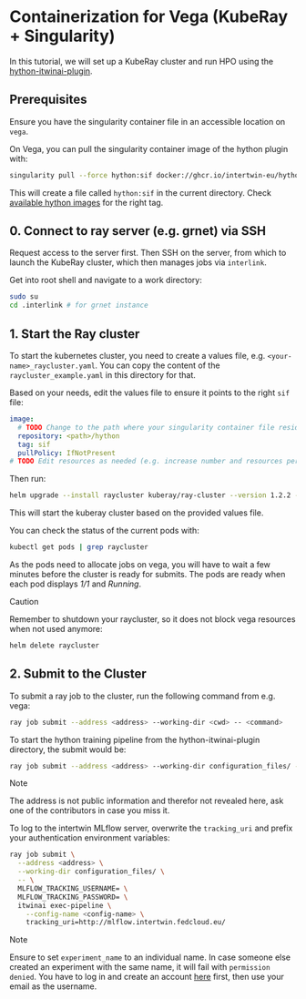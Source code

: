 # Containerization for Vega (KubeRay + Singularity)

In this tutorial, we will set up a KubeRay cluster and run HPO using
the [hython-itwinai-plugin](https://github.com/interTwin-eu/hython-itwinai-plugin).

## Prerequisites

Ensure you have the singularity container file in an accessible location on `vega`.

On Vega, you can pull the singularity container image of the hython plugin with:

```bash
singularity pull --force hython:sif docker://ghcr.io/intertwin-eu/hython-itwinai-plugin:<tag>
```

This will create a file called `hython:sif` in the current directory.
Check
[available hython images](https://github.com/interTwin-eu/hython-itwinai-plugin/pkgs/container/hython-itwinai-plugin)
for the right tag.

## 0. Connect to ray server (e.g. grnet) via SSH

Request access to the server first.
Then SSH on the server, from which to launch the KubeRay cluster, which then manages
jobs via `interlink`.

Get into root shell and navigate to a work directory:

```bash
sudo su
cd .interlink # for grnet instance
```

## 1. Start the Ray cluster

To start the kubernetes cluster, you need to create a values file, e.g. `<your-name>_raycluster.yaml`.
You can copy the content of the `raycluster_example.yaml` in this directory for that.

Based on your needs, edit the values file to ensure it points to the right `sif` file:

```yaml
image:
  # TODO Change to the path where your singularity container file resides. (example is for file named hython:sif)
  repository: <path>/hython
  tag: sif
  pullPolicy: IfNotPresent
# TODO Edit resources as needed (e.g. increase number and resources per head/worker pod)
```

Then run:

```bash
helm upgrade --install raycluster kuberay/ray-cluster --version 1.2.2 --values <your-name>_raycluster.yaml
```

This will start the kuberay cluster based on the provided values file.

You can check the status of the current pods with:

```bash
kubectl get pods | grep raycluster
```

As the pods need to allocate jobs on vega, you will have to wait a few minutes before the cluster is ready for submits.
The pods are ready when each pod displays _1/1_ and _Running_.

> [!CAUTION]
> Remember to shutdown your raycluster, so it does not block vega resources when not used anymore:

```bash
helm delete raycluster
```

## 2. Submit to the Cluster

To submit a ray job to the cluster, run the following command from e.g. vega:

```bash
ray job submit --address <address> --working-dir <cwd> -- <command>
```

To start the hython training pipeline from the hython-itwinai-plugin directory, the submit would be:

```bash
ray job submit --address <address> --working-dir configuration_files/ -- itwinai exec-pipeline --config-name <config-name>
```

> [!NOTE]
> The address is not public information and therefor not revealed here, ask one of the contributors in case you miss it.

To log to the intertwin MLflow server, overwrite the `tracking_uri` and prefix your authentication environment variables:

```bash
ray job submit \
  --address <address> \
  --working-dir configuration_files/ \
  -- \
  MLFLOW_TRACKING_USERNAME= \
  MLFLOW_TRACKING_PASSWORD= \
  itwinai exec-pipeline \
    --config-name <config-name> \
    tracking_uri=http://mlflow.intertwin.fedcloud.eu/
```

> [!NOTE]
> Ensure to set `experiment_name` to an individual name.
> In case someone else created an experiment with the same name, it will fail with `permission denied`.
> You have to log in and create an account [here](http://mlflow.intertwin.fedcloud.eu/) first,
> then use your email as the username.

